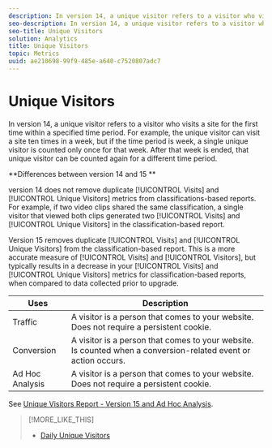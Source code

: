 ```yaml
---
description: In version 14, a unique visitor refers to a visitor who visits a site for the first time within a specified time period. For example, the unique visitor can visit a site ten times in a week, but if the time period is week, a single unique visitor is counted only once for that week. After that week is ended, that unique visitor can be counted again for a different time period.
seo-description: In version 14, a unique visitor refers to a visitor who visits a site for the first time within a specified time period. For example, the unique visitor can visit a site ten times in a week, but if the time period is week, a single unique visitor is counted only once for that week. After that week is ended, that unique visitor can be counted again for a different time period.
seo-title: Unique Visitors
solution: Analytics
title: Unique Visitors
topic: Metrics
uuid: ae210698-99f9-485e-a640-c7520807adc7
---
```


# Unique Visitors

In version 14, a unique visitor refers to a visitor who visits a site for the first time within a specified time period. For example, the unique visitor can visit a site ten times in a week, but if the time period is week, a single unique visitor is counted only once for that week. After that week is ended, that unique visitor can be counted again for a different time period.

 **Differences between version 14 and 15 **

version 14 does not remove duplicate [!UICONTROL Visits] and [!UICONTROL Unique Visitors] metrics from classifications-based reports. For example, if two video clips shared the same classification, a single visitor that viewed both clips generated two [!UICONTROL Visits] and [!UICONTROL Unique Visitors] in the classification-based report.

Version 15 removes duplicate [!UICONTROL Visits] and [!UICONTROL Unique Visitors] from the classification-based report. This is a more accurate measure of [!UICONTROL Visits] and [!UICONTROL Visitors], but typically results in a decrease in your [!UICONTROL Visits] and [!UICONTROL Unique Visitors] metrics for classification-based reports, when compared to data collected prior to upgrade. 

|  Uses  | Description  |
|---|---|
|  Traffic  | A visitor is a person that comes to your website. Does not require a persistent cookie.  |
|  Conversion  | A visitor is a person that comes to your website. Is counted when a conversion-related event or action occurs.  |
|  Ad Hoc Analysis  | A visitor is a person that comes to your website. Does not require a persistent cookie.  |

See [Unique Visitors Report - Version 15 and Ad Hoc Analysis](../../../components/c-variables/dimensionslist/reports-unique-visitors-v15-dsc.md#concept_877141D6D1E743DA9FAB41C72A8121C7). 

>[!MORE_LIKE_THIS]
>
>* [Daily Unique Visitors](/help/components/c-variables/c-metrics/metrics-daily-unique-visitors.md)
